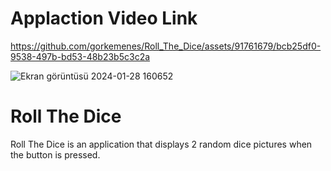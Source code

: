 # Applaction Video Link
https://github.com/gorkemenes/Roll_The_Dice/assets/91761679/bcb25df0-9538-497b-bd53-48b23b5c3c2a

![Ekran görüntüsü 2024-01-28 160652](https://github.com/gorkemenes/Roll_The_Dice/assets/91761679/03a45564-7d0f-4572-9d85-ecec4ec4c523)


# Roll The Dice
Roll The Dice is an application that displays 2 random dice pictures when the button is pressed.
